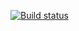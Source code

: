 [![Build status](https://ci.appveyor.com/api/projects/status/tjbt89b48mvh4rlp?svg=true)](https://ci.appveyor.com/project/Averagegithubusername/autohw3-1)
